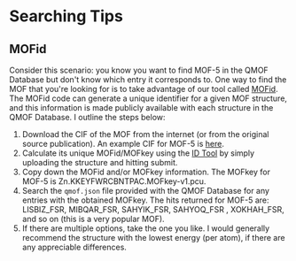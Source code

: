 # Searching Tips

## MOFid
Consider this scenario: you know you want to find MOF-5 in the QMOF Database but don't know which entry it corresponds to. One way to find the MOF that you're looking for is to take advantage of our tool called [MOFid](https://github.com/snurr-group/mofid). The MOFid code can generate a unique identifier for a given MOF structure, and this information is made publicly available with each structure in the QMOF Database. I outline the steps below:

1. Download the CIF of the MOF from the internet (or from the original source publication). An example CIF for MOF-5 is [here](https://github.com/WMD-group/Crystal_structures/blob/master/MOFs/MOF-5/MOF5.cif).
2. Calculate its unique MOFid/MOFkey using the [ID Tool](https://snurr-group.github.io/web-mofid/) by simply uploading the structure and hitting submit.
3. Copy down the MOFid and/or MOFkey information. The MOFkey for MOF-5 is Zn.KKEYFWRCBNTPAC.MOFkey-v1.pcu.
4. Search the `qmof.json` file provided with the QMOF Database for any entries with the obtained MOFkey. The hits returned for MOF-5 are: LISBIZ_FSR, MIBQAR_FSR, SAHYIK_FSR, SAHYOQ_FSR , XOKHAH_FSR, and so on (this is a very popular MOF).
5. If there are multiple options, take the one you like. I would generally recommend the structure with the lowest energy (per atom), if there are any appreciable differences. 
